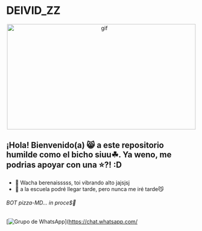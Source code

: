 # DEIVID_ZZ

<p align="center"> 
<img src="https://i.pinimg.com/originals/67/40/8a/67408ab5444616b71968475001f18e88.gif" alt="gif" width="500" height="279"/> 
</p> 

## ¡Hola! Bienvenido(a) 😸 a este repositorio humilde como el bicho siuu☘. Ya weno, me podrias apoyar con una ⭐️?! :D
- 🌱 Wacha berenaisssss, toi vibrando alto jajsjsj
- 💞️ a la escuela podré llegar tarde, pero nunca me iré tarde😼
###### BOT pizza-MD… in proce$🍕 

[![Grupo de WhatsApp](https://img.shields.io/badge/WhatsApp%20Group-25D366?style=for-the-badge&logo=whatsapp&logoColor=white)](https://chat.whatsapp.com/
<!---
deividzz/deividzz is a ✨ special ✨ repository because its `README.md` (this file) appears on your GitHub profile.
You can click the Preview link to take a look at your changes.
--->
